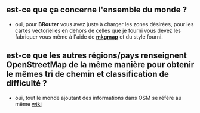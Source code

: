 ## est-ce que ça concerne l'ensemble du monde ?
- oui, pour **BRouter** vous avez juste à charger les zones désirées, pour les cartes vectorielles en dehors de celles que je fourni vous devez les fabriquer vous même à l'aide de [**mkgmap**](https://www.mkgmap.org.uk/) et du style fourni.

## est-ce que les autres régions/pays renseignent OpenStreetMap de la même manière pour obtenir le mêmes tri de chemin et classification de difficulté ?
- oui, tout le monde ajoutant des informations dans OSM se réfère au même [wiki](https://wiki.openstreetmap.org/wiki/FR:%C3%89l%C3%A9ments_cartographiques)

